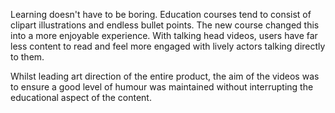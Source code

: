 Learning doesn't have to be boring. Education courses tend to consist of clipart illustrations and endless bullet points. The new course changed this into a more enjoyable experience. With talking head videos, users have far less content to read and feel more engaged with lively actors talking directly to them.

Whilst leading art direction of the entire product, the aim of the videos was to ensure a good level of humour was maintained without interrupting the educational aspect of the content.
